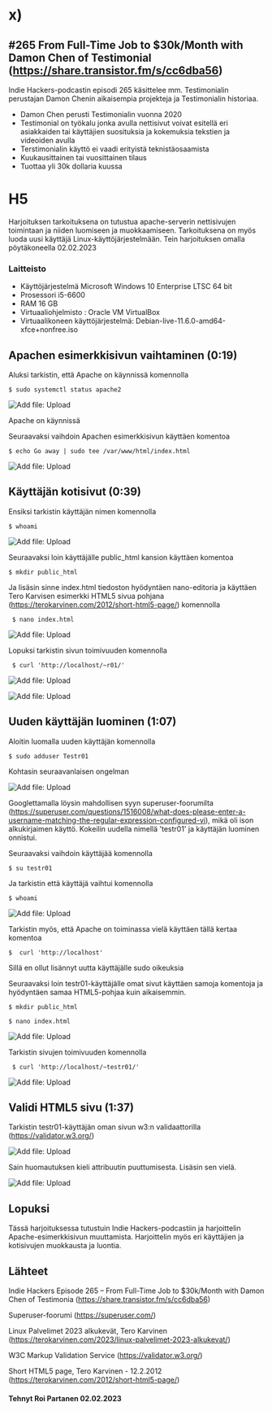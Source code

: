 # x)

 
 
 
 
## 	#265 From Full-Time Job to $30k/Month with Damon Chen of Testimonial (https://share.transistor.fm/s/cc6dba56)

  Indie Hackers-podcastin episodi 265 käsittelee mm. Testimonialin perustajan Damon Chenin aikaisempia projekteja ja Testimonialin historiaa.
  
* Damon Chen perusti Testimonialin vuonna 2020
* Testimonial on työkalu jonka avulla nettisivut voivat esitellä eri asiakkaiden tai käyttäjien suosituksia ja kokemuksia tekstien ja videoiden avulla
* Terstimonialin käyttö ei vaadi erityistä teknistäosaamista
* Kuukausittainen tai vuosittainen tilaus
* Tuottaa yli 30k dollaria kuussa
 


 # H5
 Harjoituksen tarkoituksena on tutustua apache-serverin nettisivujen toimintaan ja niiden luomiseen ja muokkaamiseen. Tarkoituksena on myös luoda uusi käyttäjä Linux-käyttöjärjestelmään. Tein harjoituksen omalla pöytäkoneella 02.02.2023
 

 
 
### Laitteisto
 
* Käyttöjärjestelmä	Microsoft Windows 10 Enterprise LTSC 64 bit
* Prosessori i5-6600
* RAM 16 GB
* Virtuaaliohjelmisto : Oracle VM VirtualBox
* Virtuaalikoneen käyttöjärjestelmä: Debian-live-11.6.0-amd64-xfce+nonfree.iso





## Apachen esimerkkisivun vaihtaminen (0:19)

Aluksi tarkistin, että Apache on käynnissä komennolla 

    $ sudo systemctl status apache2	
    
![Add file: Upload](/ss/aparun.png)
 
   Apache on käynnissä
    
 Seuraavaksi vaihdoin Apachen esimerkkisivun käyttäen komentoa
   
    $ echo Go away | sudo tee /var/www/html/index.html
    
 ![Add file: Upload](/ss/goaway.PNG)   


## Käyttäjän kotisivut (0:39)

Ensiksi tarkistin käyttäjän nimen komennolla

    $ whoami
    
  ![Add file: Upload](/ss/whoami.PNG)  
  
  Seuraavaksi loin käyttäjälle public_html kansion käyttäen komentoa 
  
    $ mkdir public_html
    
  Ja lisäsin sinne index.html tiedoston hyödyntäen nano-editoria ja käyttäen Tero Karvisen esimerkki HTML5 sivua pohjana (https://terokarvinen.com/2012/short-html5-page/) komennolla
  
     $ nano index.html
  
  ![Add file: Upload](/ss/nanopage.PNG) 
  
  Lopuksi tarkistin sivun toimivuuden komennolla
  
     $ curl 'http://localhost/~r01/'
     
  ![Add file: Upload](/ss/curltesti.PNG) 
  
  ![Add file: Upload](/ss/thundertesti.PNG) 
 

## Uuden käyttäjän luominen (1:07)
  
Aloitin luomalla uuden käyttäjän komennolla

    $ sudo adduser Testr01
 
Kohtasin seuraavanlaisen ongelman

 ![Add file: Upload](/ss/ongelma.PNG) 
 
 Googlettamalla löysin mahdollisen syyn superuser-foorumilta (https://superuser.com/questions/1516008/what-does-please-enter-a-username-matching-the-regular-expression-configured-vi), mikä oli ison alkukirjaimen käyttö. Kokeilin uudella nimellä 'testr01' ja käyttäjän luominen onnistui.
 
 Seuraavaksi vaihdoin käyttäjää komennolla
 
    $ su testr01
    
 Ja tarkistin että käyttäjä vaihtui komennolla
 
    $ whoami
    
  ![Add file: Upload](/ss/whoamitest.PNG)   
  
 Tarkistin myös, että Apache on toiminassa vielä käyttäen tällä kertaa komentoa 
 
    $  curl 'http://localhost'
  
 Sillä en ollut lisännyt uutta käyttäjälle sudo oikeuksia
 
 Seuraavaksi loin testr01-käyttäjälle omat sivut käyttäen samoja komentoja ja hyödyntäen samaa HTML5-pohjaa kuin aikaisemmin.
 
    $ mkdir public_html
    
    $ nano index.html
    
  ![Add file: Upload](/ss/testr01page.PNG)  
  
  Tarkistin sivujen toimivuuden komennolla
  
     $ curl 'http://localhost/~testr01/'
     
  ![Add file: Upload](/ss/curltestir01.PNG)   
     

 ## Validi HTML5 sivu (1:37)
 
  Tarkistin testr01-käyttäjän oman sivun w3:n validaattorilla (https://validator.w3.org/)
 
  ![Add file: Upload](/ss/validointiw3.PNG) 
  
  Sain huomautuksen kieli attribuutin puuttumisesta. Lisäsin sen vielä.
  
  
![Add file: Upload](/ss/muutettutestr01.PNG) 



 ## Lopuksi 
 
 Tässä harjoituksessa tutustuin Indie Hackers-podcastiin ja harjoittelin Apache-esimerkkisivun muuttamista. Harjoittelin myös eri käyttäjien ja kotisivujen muokkausta ja luontia.
 
## Lähteet

Indie Hackers Episode 265 – From Full-Time Job to $30k/Month with Damon Chen of Testimonia (https://share.transistor.fm/s/cc6dba56)

Superuser-foorumi    (https://superuser.com/)

Linux Palvelimet 2023 alkukevät, Tero Karvinen (https://terokarvinen.com/2023/linux-palvelimet-2023-alkukevat/)

W3C Markup Validation Service  (https://validator.w3.org/)

Short HTML5 page, Tero Karvinen - 12.2.2012 (https://terokarvinen.com/2012/short-html5-page/)

#### Tehnyt Roi Partanen 02.02.2023
